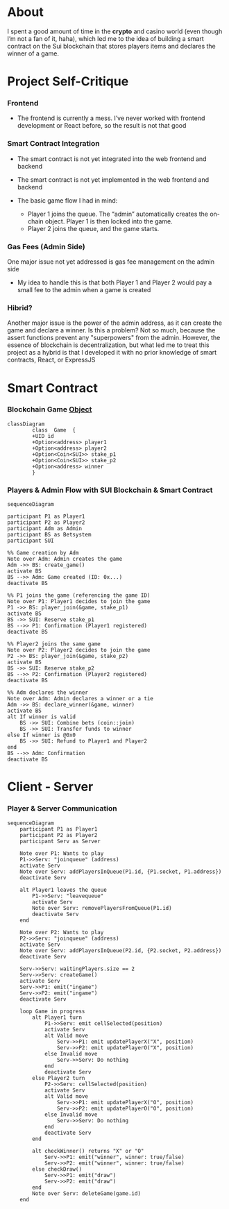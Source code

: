 # About

I spent a good amount of time in the **crypto** and casino world (even though I’m not a fan of it, haha), which led me to the idea of building a smart contract on the Sui blockchain that stores players items and declares the winner of a game.

# Project Self-Critique
### Frontend
- The frontend is currently a mess. I’ve never worked with frontend development or React before, so the result is not that good

### Smart Contract Integration
- The smart contract is not yet integrated into the web frontend and backend

- The smart contract is not yet implemented in the web frontend and backend

- The basic game flow I had in mind:

	- Player 1 joins the queue. The “admin” automatically creates the on-chain object. Player 1 is then locked into the game.
	- Player 2 joins the queue, and the game starts.

### Gas Fees (Admin Side)
One major issue not yet addressed is gas fee management on the admin side

- My idea to handle this is that both Player 1 and Player 2 would pay a small fee to the admin when a game is created

### Hibrid?
Another major issue is the power of the admin address, as it can create the game and declare a winner. Is this a problem? Not so much, because the assert functions prevent any "superpowers" from the admin. However, the essence of blockchain is decentralization, but what led me to treat this project as a hybrid is that I developed it with no prior knowledge of smart contracts, React, or ExpressJS

# Smart Contract
### Blockchain Game [Object](https://docs.sui.io/concepts/object-model)
```mermaid
classDiagram
		class  Game  {
		+UID id
		+Option<address> player1
		+Option<address> player2
		+Option<Coin<SUI>> stake_p1
		+Option<Coin<SUI>> stake_p2
		+Option<address> winner
		}
```
### Players & Admin Flow with SUI Blockchain & Smart Contract
```mermaid
sequenceDiagram

participant P1 as Player1
participant P2 as Player2
participant Adm as Admin
participant BS as Betsystem
participant SUI

%% Game creation by Adm
Note over Adm: Admin creates the game
Adm ->> BS: create_game()
activate BS
BS -->> Adm: Game created (ID: 0x...)
deactivate BS

%% P1 joins the game (referencing the game ID)
Note over P1: Player1 decides to join the game
P1 ->> BS: player_join(&game, stake_p1)
activate BS
BS ->> SUI: Reserve stake_p1
BS -->> P1: Confirmation (Player1 registered)
deactivate BS

%% Player2 joins the same game
Note over P2: Player2 decides to join the game
P2 ->> BS: player_join(&game, stake_p2)
activate BS
BS ->> SUI: Reserve stake_p2
BS -->> P2: Confirmation (Player2 registered)
deactivate BS

%% Adm declares the winner
Note over Adm: Admin declares a winner or a tie
Adm ->> BS: declare_winner(&game, winner)
activate BS
alt If winner is valid
    BS ->> SUI: Combine bets (coin::join)
    BS ->> SUI: Transfer funds to winner
else If winner is @0x0
    BS ->> SUI: Refund to Player1 and Player2
end
BS -->> Adm: Confirmation
deactivate BS
```
# Client - Server
### Player & Server Communication
```mermaid
sequenceDiagram
    participant P1 as Player1
    participant P2 as Player2
    participant Serv as Server

    Note over P1: Wants to play
    P1->>Serv: "joinqueue" (address)
    activate Serv
    Note over Serv: addPlayersInQueue(P1.id, {P1.socket, P1.address})
    deactivate Serv

    alt Player1 leaves the queue
        P1->>Serv: "leavequeue"
        activate Serv
        Note over Serv: removePlayersFromQueue(P1.id)
        deactivate Serv
    end

    Note over P2: Wants to play
    P2->>Serv: "joinqueue" (address)
    activate Serv
    Note over Serv: addPlayersInQueue(P2.id, {P2.socket, P2.address})
    deactivate Serv

    Serv->>Serv: waitingPlayers.size == 2
    Serv->>Serv: createGame()
    activate Serv
    Serv->>P1: emit("ingame")
    Serv->>P2: emit("ingame")
    deactivate Serv

    loop Game in progress
        alt Player1 turn
            P1->>Serv: emit cellSelected(position)
            activate Serv
            alt Valid move
                Serv->>P1: emit updatePlayerX("X", position)
                Serv->>P2: emit updatePlayerO("X", position)
            else Invalid move
                Serv->>Serv: Do nothing
            end
            deactivate Serv
        else Player2 turn
            P2->>Serv: cellSelected(position)
            activate Serv
            alt Valid move
                Serv->>P1: emit updatePlayerX("O", position)
                Serv->>P2: emit updatePlayerO("O", position)
            else Invalid move
                Serv->>Serv: Do nothing
            end
            deactivate Serv
        end

        alt checkWinner() returns "X" or "O"
            Serv->>P1: emit("winner", winner: true/false)
            Serv->>P2: emit("winner", winner: true/false)
        else checkDraw()
            Serv->>P1: emit("draw")
            Serv->>P2: emit("draw")
        end
        Note over Serv: deleteGame(game.id)
    end

```
